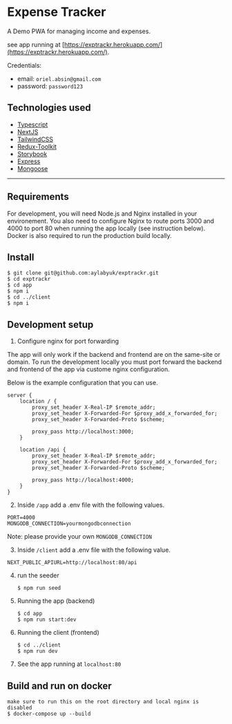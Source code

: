 # Expense Tracker

A Demo PWA for managing income and expenses. 

see app running at [https://exptrackr.herokuapp.com/](https://exptrackr.herokuapp.com/).

Credentials:
- email: `oriel.absin@gmail.com`
- password: `password123`

## Technologies used

- [Typescript](https://www.typescriptlang.org/)
- [NextJS](https://nextjs.org/)
- [TailwindCSS](https://tailwindcss.com/)
- [Redux-Toolkit](https://redux-toolkit.js.org/)
- [Storybook](https://storybook.js.org/)
- [Express](https://expressjs.com/)
- [Mongoose](https://mongoosejs.com/)

___
## Requirements

For development, you will need Node.js and Nginx installed in your environement.
You also need to configure Nginx to route ports 3000 and 4000 to port 80 when running the app locally (see instruction below). 
Docker is also required to run the production build locally.

## Install

    $ git clone git@github.com:aylabyuk/exptrackr.git
    $ cd exptrackr
    $ cd app
    $ npm i
    $ cd ../client
    $ npm i
    

## Development setup

1. Configure nginx for port forwarding

  The app will only work if the backend and frontend are on the same-site or domain. 
  To run the development locally you must port forward the backend and frontend of the app via custome nginx configuration.

  Below is the example configuration that you can use.

  ```
  server {
      location / {
          proxy_set_header X-Real-IP $remote_addr;
          proxy_set_header X-Forwarded-For $proxy_add_x_forwarded_for;
          proxy_set_header X-Forwarded-Proto $scheme;

          proxy_pass http://localhost:3000;
      }

      location /api {
          proxy_set_header X-Real-IP $remote_addr;
          proxy_set_header X-Forwarded-For $proxy_add_x_forwarded_for;
          proxy_set_header X-Forwarded-Proto $scheme;

          proxy_pass http://localhost:4000;
      }
  }
  ```

2. Inside `/app` add a .env file with the following values.
  
  ```
  PORT=4000
  MONGODB_CONNECTION=yourmongodbconnection
  ```
  
  Note: please provide your own `MONGODB_CONNECTION`
  
3. Inside `/client` add a .env file with the following value.

  ```
  NEXT_PUBLIC_APIURL=http://localhost:80/api
  ```
 
4. run the seeder
    
    ```
    $ npm run seed
    ```
5. Running the app (backend)

    ```
    $ cd app
    $ npm run start:dev
    ```

6. Running the client (frontend)

    ```
    $ cd ../client
    $ npm run dev
    ```
    
7. See the app running at `localhost:80`

## Build and run on docker

    make sure to run this on the root directory and local nginx is disabled
    $ docker-compose up --build
    
    

